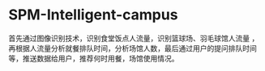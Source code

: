 # SPM-Intelligent-campus
首先通过图像识别技术，识别食堂饭点人流量，识别篮球场、羽毛球馆人流量 ，再根据人流量分析就餐排队时间，分析场馆人数，最后通过用户的提问排队时间等，推送数据给用户，推荐何时用餐，场馆使用情况。
